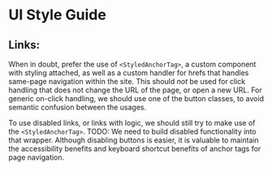 # UI Style Guide

## Links:
When in doubt, prefer the use of `<StyledAnchorTag>`, a custom component with styling attached,
as well as a custom handler for hrefs that handles same-page navigation within the site. This should
*not* be used for click handling that does not change the URL of the page, or open a new URL. For
generic on-click handling, we should use one of the button classes, to avoid semantic confusion
between the usages.

To use disabled links, or links with logic, we should still try to make use of the `<StyledAnchorTag>`.
TODO: We need to build disabled functionality into that wrapper. Although disabling buttons is easier,
it is valuable to maintain the accessibility benefits and keyboard shortcut benefits of anchor tags for
page navigation.
